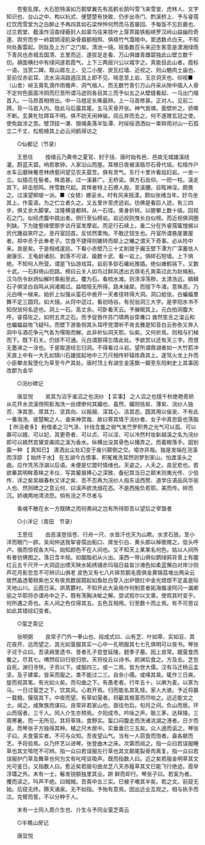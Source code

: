 <!-- { "loadSidebar": true } -->
　　苍壑乱撑。大石怒特溪如万鹅擘翼先有高鹤长鹄呌雪飞来雪堂、虎林人、文字知识也、台山之中、构以杭式、便楚楚有快致、仍步出寺门、酌溪桥上、予与睿孺红饮而雪堂为之白醉止予再四其如石梁忡忡何然而马首屡回、予每饭不忘巨鹿也、过兰若堂、截溪作沼杳绿蔽封人如翠鸟往来枝叶上穿弄踰铁船峡罗汉岭山益幽险奇邃、舆穷而步一岭碧阴浸肌染骨眉额相照、俱梧竹气霭暗中。窦透数点白天。不知何处轰雷起。则趾及上方广之门矣。清池一镜。班鱼数百头来迎生客意是潇湘绿雨下青风也赤城去国清、五里而近、遂拔足走看、万山俱雄青雌碧独此山壁立数千仞。頳面横扫中有绿间遂若霞气。上下三两层兴公以城字之。真能目此山者。霞标一语。当赏二婢。取山肩左上、见二小屋、炭瓦红墙、近视之、则山魈肉土庙也、至前仅赤岩耳、流水涓涓路遶压其上即不见、喘息至上岩、玉京洞天也、仰视■〈山舍〉岈玉膏乳滴作雨檐声、洞气缩人、而无数竹青引万山丹采从隙中插入人骨不定何色面面冷阴而巳至所谓马迹则各目其三而予似五之从壁缝看起、一马出门缩首入。一马昂首相倚出。中一马翘足长嘶最辨。上一马首修甚。正对人。见前二蹄。背一马首入内。隐此马后露其尾。五马天骨开张。神气皆竦。面壁听之。骄嘶不断。玄黄牝牡蹄耳不明。俱不妨天闲神骏。闾丘弃而去之。何不遂赠玄冠之使。使免跋涉之苦。壁顶挂一瀑、银绳条落半坠潭、时绥绥洒洒似一束碎雨对山一石孤立二千丈、松栢植其上必云间鹤得访之 

　　○仙都记（节录） 

　　王思任 
　　按缙云乃黄帝之夏官、封于括、唐时始有邑、邑故无城雄溪绕灌。蔚蓝天碧。响若歌钟。人家沿山而屋。耳根日夜被溪聒尽石骨代垣。松梧作户水车云磨映罨苍林绣壑间望见农夫蓑笠。俱有灵气。东行十里许看姑妇岩。一坐一立。似插花在髻者。殊诡甚。过一溪甚广。无桥梁。俱方石齿仰。一咫一柱。溪走其下。砰击怒鸣。抟雪数尺起。其悍者特上石撩人股。至溪腰。目眩神淫。颇畏之。过溪望柳堤一派。■〈女猗〉娜妥水。时有风来摇漾。颇似张绪当年。好鸟坐其上。作蛮语。为之伫立者久之。又五里许至虎迹岩。彷佛是看巨人迹。有三四步。俱丈余大脚掌。洼隆横竖都辨。从一石径。束身折转。以膝攀上数十级。回视石之门。似经虎腹中跳出者。侧行至仙榜岩。岩远视则曳长白似榜。而近视俱洞圈列缺。下为陡壑缘壁那步访丹室发摩岩。而足行石峡上。垂二分在外睿孺辄惶据以凥代踵益笑吓之。至丹室回首。反怵然栗恂。不敢迂钮生也。丹室所谓悬崖置屋者。郑中丞于此奉老子。饮食不捷得则辘转而邮上之曦之谓天下奇事。必从险中来。良是矣。于是相戒逡廵。下看小赤壁乃三十丈削就于阗玉壁下潭方广深蓄怯人谢康乐、王龟龄诸刻、剥落不可读、踰数十武、看一岩上。俱碎石短墙。上下俱绝。不知何人所营。谓是飞仙游戏耳。岩前多玅石巉岏推插。绝似瘗鹤铭下。又数十武。一石斜倚山扼路。榜曰云关人如鸟过鲜风透出古荫毛孔爽英过此为赵候船。汉乌伤令赵炳仙解时乘船至此。覆为石。看梳水滩。则涤滓荡秽。太清浩远。鳞鳞石子俱坚白自鸣从涧渚揭过。益暗阻无所得。路未操犀。而擅下牛渚。意殊恶。乃元白唤一梯来。始折上似强从蛮石中凿开一天者径转得大洞。洞口蛤张。白蝙蝠羣舞不定三圆窍。如大镜。从窍中逗过。看初旸谷。有倪翁洞三大字。是李阳氷书不知倪翁何名迹也。洞上一石。高丈余。可卧看天云。予展眠其上。元白拍洞腹大呼。睿孺佐之。如拊五灵之石。而予促唇作苏门啸两谷穿譍口 酋然笙舌之溜云和也蝙蝠益恠飞疑呌。而壁下游鱼侧其头耳呼党潜听不肯去雅是知音白云弥弥又奔入洞中与酒花争元气各为噀吸而解。此非祈仙洞天耶。仙矣。又何祈焉。则相与扪梯而下。既下石关。仍锁不可通。元白谓那得忘情此处。予欲赏以还有天三字。而恨无墨渖之一涂也。于是取道经忘归洞。不得看过斗岩。望所谓鼎湖者如一大竹箭冲天直上中有一大孔如锦川石雄拔起地中三万尺相传轩辕炼鼎其上。遂驾火龙上升而小臣攀龙髯堕化为草至今产其处。唐时顶上有湖生金莲飘一瓣至东阳剌史上其事因改郡为金华 

　　○浣纱碑记 

　　唐显悦 
　　吴其为沼乎谁沼之也浣纱 【 实事】 之人沼之也擅千秋绝艳奇娇从花开水流溪傍照影淘洗一丝缥缈何其媚也、虽然、媚则怯矣、薄矣、浣纱人独否、净其思、厚其力、坚其向、以报越、深其心、洁其态、圆其用以佞吴、不有此一番淘洗、彼楚畹之人、谁来神赏哉、故曰寄其情于浣纱者、女子中真忠臣也荡脂 【 所浣者多】 粉借柔之习气涤、针线含羞之弱气发苎罗积秀之光气可以孤、可以寡可以娥、可以妃、其更奇者、可以贞、可以淫、可以冷然村妆新越溪之名为浣纱即可以嫣然宫黛变阖闾之溪为香水。纵横出没其骨色以播弄之。而着眼落手。固别露一种 【 真知巳】 潇洒出尘处幻变于废兴颠倒之交。噫亦异哉。独是发端在浣溪而浮踪 【 始终于水】 在五湖今古恨事、积冤难洗耳然则梦到家山。怕渡溪头之曲。应作凭吊浮湖以后语。未便是忆盟时情绪也。天姿之。人夭之。良足悲也。若欲摹其明眸善睐之丰仪、写其颦眉捧心之深致、备纪其当日之颠末则夷光传、少伯传、详之矣吴越春秋又详之矣、吾不忍再为浣纱人指东话西赘、道学庄语品风华丽人也、然则碑之之意云何、曰溪声欲洗烟花态。不是西施负若耶。美而传。碎而沉。娇魂两地清流怨。倘有浣之不尽者与 

　　香魂不散在水一方既碑之而何弗祠之岂有所待耶吾以望后之宰曁者 

　　○小洋记（青田　节录） 

　　王思任 
　　由恶溪登括苍、行舟一尺、水皆汗也天为山欺。水求石放。至小洋而眼门一辟。吴闳仲送我挈睿孺出船口、席坐引白、黄头郎以棹歌赠之。低头呼卢。俄而惊视各大呌。始知颜色不在人间也。又不知天上某某名何色。姑以人间所有者彷佛图之。落日含半规。如胭脂初从火出。溪西一带山俱似鹦绿鸦背青上有腥红云五千尺开一大洞逗出缥天映水妬绣铺赤玛瑙日益曶沙滩色如柔蓝懈白对岸沙则芦花月影忽忽不可辨识山俱老 皮色又有七八片碎剪鹅毛霞俱金黄锦荔堆出两朵云居然晶透葡桃紫也又有夜岚数层鬪起如鱼肚白穿入出炉银红中金光煜煜不定盖是际天地山川。云霞日采。烘蒸欝衬。不知开此大染局作何制意者妬海蜃凌阿闪一漏卿丽之华耶将亦谓舟中之子。既有荡胸决眦之解。尝试假尔以文章。使观其时变乎。何所遘之奇也。夫人间之色仅得其五。五色互相用。衍至数十而止焉。有不可思议如此其错综幻变者。 

　　○萤芝斋记 

　　张明弼 
　　良常子门外一拳山也、段成式曰、山有芝、叶如草、实如豆、其花夜开、远而望之、其光如萤服其实一心中一孔明服其七七孔俱明可以夜书。琴张子诧于众曰。吾读阙里遗书、昔者孔子尝登延陵。题季子墓。因上良常。踞萤食而餐之。尽其七。喟然叹曰归欤归欤。天将役丘以诗书。颜渊后食之。方及五。芝忽自死。渊归寻殀。子贡以下。或服四三。或一二焉。皆为世大儒。汉有马迁杨云孟坚。及子建辈。皆采而服之。类不能过二三。自余小儒。或嗅其臭。辄作三日爽。旋而视其笔。有光如火矣。而句曲之下。有愚老者。行年五十。以麻为麦。以豕为马。一日过萤芝之下。饮其风。心若开焉。归而能名其乳犊。家人大骇。予近将赢一载粮。偃宿其下。中夜而望。有草如萤者。将斸其根茎而尽啖之。远近能文之士。闻之。咸聚族而谋曰。良常非若家山也。亟往勿后。旬月之间。负山而居。环山而宿者。三千人。同人介生亦预焉。夕阳成市。吟咏之声。聒三茅。达秣陵。三周寒暑。而一无所见。其将草珠。食野实。蜇口闷腹走而洗诸洮湖之港者。日夕而是。而琴张子方独得其种。植之尺木居中。实垂垂巳三五矣。众人遶而诟之。琴张子曰。夫食萤实者。不可与众知。吾夜望山气。当有一人窃食而饱者。盍各献而艺。予将验焉。众乃怀艺以进琴。张登曲木之床。次第而阅之。指一众曰若误服睡草也其文啽呓不可辨。指一众曰若误服左行草也其文颠尾裂骨肉离复。指一众曰若误服护门草及舞草也何为文有叱咤讴吸声。既而指数人曰。近之矣若服金明草其文光可鉴日。又指数人曰。愈近矣若服句曲龙芝八天赤薤草其文巳能飞行绝迹。霞举浮壒之外。末有一士。鬈发锐额独里其业。跰  鲜而却行。琴张子曰。若奚为者。攫而读之。呌声不绝。曰贼贼。吾斋中五三实。巳被子噉其半矣。若之文。前窥无始。后窥无终。腾天涌泉。无不如指。予殆有意焉。因出近业互观之。相与执手而泣。克臂而誓。不以分种于人。 

　　末有一士同人周介生也、介生与予同业萤芝斋云 

　　○半樵山房记 

　　唐显悦 
